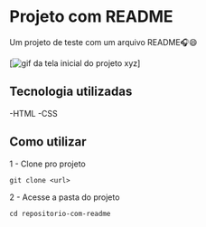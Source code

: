 # Projeto com README
Um projeto de teste com um arquivo README🎧😄

[<img src="/.tela.gif" alt="gif da tela inicial do projeto xyz">]

## Tecnologia utilizadas
-HTML
-CSS
## Como utilizar
1 - Clone pro projeto
```
git clone <url>
```

2 - Acesse a pasta do projeto
```
cd repositorio-com-readme
```
